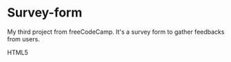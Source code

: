 # Survey-form
My third project from freeCodeCamp. It's a survey form to gather feedbacks from users.

HTML5 
